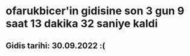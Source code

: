 # ofarukbicer'in gidisine son 3 gun 9 saat 13 dakika 32 saniye kaldi

## Gidis tarihi: 30.09.2022 :(